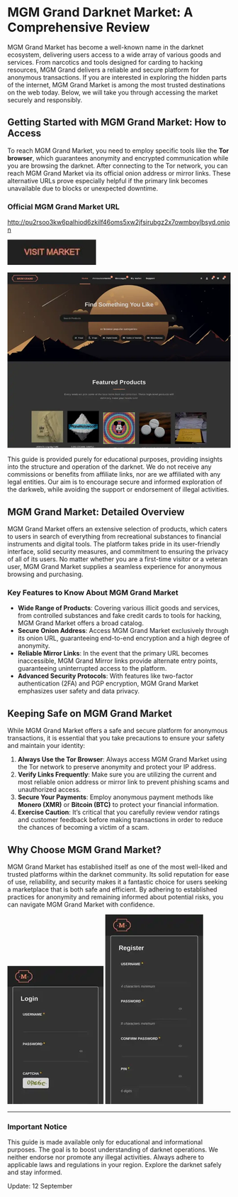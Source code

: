 # MGM Grand Darknet Market: A Comprehensive Review

MGM Grand Market has become a well-known name in the darknet ecosystem, delivering users access to a wide array of various goods and services. From narcotics and tools designed for carding to hacking resources, MGM Grand delivers a reliable and secure platform for anonymous transactions. If you are interested in exploring the hidden parts of the internet, MGM Grand Market is among the most trusted destinations on the web today. Below, we will take you through accessing the market securely and responsibly.

## Getting Started with MGM Grand Market: How to Access

To reach MGM Grand Market, you need to employ specific tools like the **Tor browser**, which guarantees anonymity and encrypted communication while you are browsing the darknet. After connecting to the Tor network, you can reach MGM Grand Market via its official onion address or mirror links. These alternative URLs prove especially helpful if the primary link becomes unavailable due to blocks or unexpected downtime.

### Official MGM Grand Market URL

http://pu2rsoo3kw6palhiod6zkilf46oms5xw2jfsirubgz2x7owmboylbsyd.onion

[<img src="/img/interface.webp" width="200">](http://pu2rsoo3kw6palhiod6zkilf46oms5xw2jfsirubgz2x7owmboylbsyd.onion)

<a href="http://pu2rsoo3kw6palhiod6zkilf46oms5xw2jfsirubgz2x7owmboylbsyd.onion"><img src="/img/flow.webp" alt="MGM - Grand Market Preview" style="max-width: 100%;"></a>

This guide is provided purely for educational purposes, providing insights into the structure and operation of the darknet. We do not receive any commissions or benefits from affiliate links, nor are we affiliated with any legal entities. Our aim is to encourage secure and informed exploration of the darkweb, while avoiding the support or endorsement of illegal activities.

## MGM Grand Market: Detailed Overview

MGM Grand Market offers an extensive selection of products, which caters to users in search of everything from recreational substances to financial instruments and digital tools. The platform takes pride in its user-friendly interface, solid security measures, and commitment to ensuring the privacy of all of its users. No matter whether you are a first-time visitor or a veteran user, MGM Grand Market supplies a seamless experience for anonymous browsing and purchasing.

### Key Features to Know About MGM Grand Market

-   **Wide Range of Products**: Covering various illicit goods and services, from controlled substances and fake credit cards to tools for hacking, MGM Grand Market offers a broad catalog.
-   **Secure Onion Address**: Access MGM Grand Market exclusively through its onion URL, guaranteeing end-to-end encryption and a high degree of anonymity.
-   **Reliable Mirror Links**: In the event that the primary URL becomes inaccessible, MGM Grand Mirror links provide alternate entry points, guaranteeing uninterrupted access to the platform.
-   **Advanced Security Protocols**: With features like two-factor authentication (2FA) and PGP encryption, MGM Grand Market emphasizes user safety and data privacy.

## Keeping Safe on MGM Grand Market

While MGM Grand Market offers a safe and secure platform for anonymous transactions, it is essential that you take precautions to ensure your safety and maintain your identity:

1.  **Always Use the Tor Browser**: Always access MGM Grand Market using the Tor network to preserve anonymity and protect your IP address.
2.  **Verify Links Frequently**: Make sure you are utilizing the current and most reliable onion address or mirror link to prevent phishing scams and unauthorized access.
3.  **Secure Your Payments**: Employ anonymous payment methods like **Monero (XMR)** or **Bitcoin (BTC)** to protect your financial information.
4.  **Exercise Caution**: It’s critical that you carefully review vendor ratings and customer feedback before making transactions in order to reduce the chances of becoming a victim of a scam.

## Why Choose MGM Grand Market?

MGM Grand Market has established itself as one of the most well-liked and trusted platforms within the darknet community. Its solid reputation for ease of use, reliability, and security makes it a fantastic choice for users seeking a marketplace that is both safe and efficient. By adhering to established practices for anonymity and remaining informed about potential risks, you can navigate MGM Grand Market with confidence.

<a href="http://pu2rsoo3kw6palhiod6zkilf46oms5xw2jfsirubgz2x7owmboylbsyd.onion"><img src="/img/config.webp" alt="MGM - Grand Market Login" style="max-width: 100%;"></a>
<a href="http://pu2rsoo3kw6palhiod6zkilf46oms5xw2jfsirubgz2x7owmboylbsyd.onion"><img src="/img/close.webp" alt="MGM - Grand Market Register" style="max-width: 100%;"></a>

---

### Important Notice

This guide is made available only for educational and informational purposes. The goal is to boost understanding of darknet operations. We neither endorse nor promote any illegal activities. Always adhere to applicable laws and regulations in your region. Explore the darknet safely and stay informed.













Update:  12 September